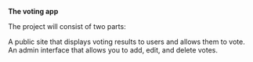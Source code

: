 **The voting app**

The project will consist of two parts:

A public site that displays voting results to users and allows them to vote.
An admin interface that allows you to add, edit, and delete votes.
